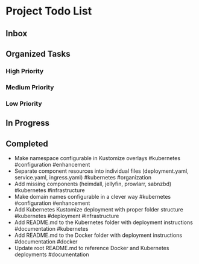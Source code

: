 # Project Todo List

## Inbox
<!-- Add new ideas and todos anywhere in this section -->

## Organized Tasks
<!-- Copilot will maintain this section -->

### High Priority
<!-- Critical bugs and important features -->

### Medium Priority
<!-- Enhancements and improvements -->

### Low Priority
<!-- Nice-to-haves and maintenance tasks -->

## In Progress
<!-- Tasks currently being worked on -->

## Completed
<!-- Finished tasks -->
- Make namespace configurable in Kustomize overlays #kubernetes #configuration #enhancement
- Separate component resources into individual files (deployment.yaml, service.yaml, ingress.yaml) #kubernetes #organization
- Add missing components (heimdall, jellyfin, prowlarr, sabnzbd) #kubernetes #infrastructure
- Make domain names configurable in a clever way #kubernetes #configuration #enhancement
- Add Kubernetes Kustomize deployment with proper folder structure #kubernetes #deployment #infrastructure
- Add README.md to the Kubernetes folder with deployment instructions #documentation #kubernetes
- Add README.md to the Docker folder with deployment instructions #documentation #docker
- Update root README.md to reference Docker and Kubernetes deployments #documentation
